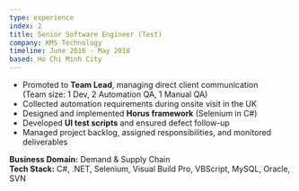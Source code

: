 ```yaml
---
type: experience
index: 2
title: Senior Software Engineer (Test)
company: KMS Technology
timeline: June 2016 - May 2018
based: Ho Chi Minh City
---
```


- Promoted to **Team Lead**, managing direct client communication  
(Team size: 1 Dev, 2 Automation QA, 1 Manual QA)
- Collected automation requirements during onsite visit in the UK
- Designed and implemented **Horus framework** (Selenium in C#)
- Developed **UI test scripts** and ensured defect follow-up
- Managed project backlog, assigned responsibilities, and monitored deliverables

**Business Domain:** Demand & Supply Chain  
**Tech Stack:** C#, .NET, Selenium, Visual Build Pro, VBScript, MySQL, Oracle, SVN
